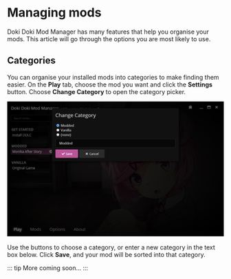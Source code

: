 # Managing mods

Doki Doki Mod Manager has many features that help you organise your mods. This article will go through the options you are most likely to use.

## Categories

You can organise your installed mods into categories to make finding them easier. On the **Play** tab, choose the mod you want and click the **Settings** button. Choose **Change Category** to open the category picker.

![Category picker](./images/manage-categories.png)

Use the buttons to choose a category, or enter a new category in the text box below. Click **Save**, and your mod will be sorted into that category.

::: tip
More coming soon...
:::
